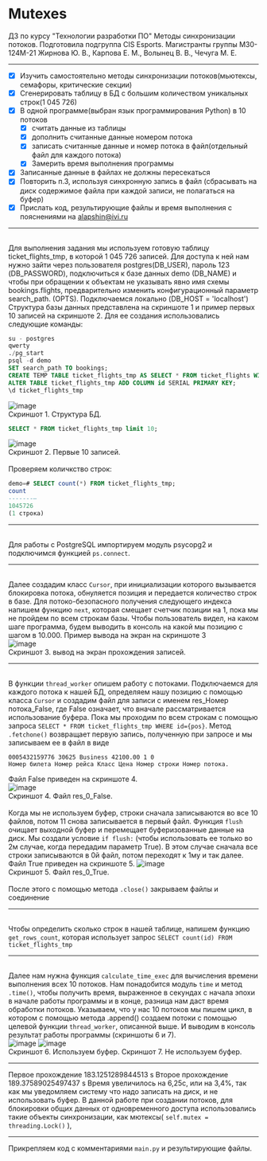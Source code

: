 # Mutexes
ДЗ по курсу "Технологии разработки ПО" Методы синхронизации потоков. Подготовила подгруппа CIS Esports. Магистранты группы М30-124М-21 Жирнова Ю. В., Карпова Е. М., Волынец В. В., Чечуга М. Е.
____
- [X] Изучить самостоятельно методы синхронизации потоков(мьютексы, семафоры, критические секции)
- [X] Сгенерировать таблицу в БД с большим количеством уникальных строк(1 045 726)
- [X] В одной программе(выбран язык программирования Python) в 10 потоков
    - [X]   считать данные из таблицы
    - [X]   дополнить считанные данные номером потока
    - [X]   записать считанные данные и номер потока в файл(отдельный файл для каждого потока)
    - [X]   Замерить время выполнения программы
- [X] Записанные данные в файлах не должны пересекаться
- [X] Повторить п.3, используя синхронную запись в файл (сбрасывать на диск содержимое файла при каждой записи, не полагаться на буфер)
- [X] Прислать код, результирующие файлы и время выполнения с пояснениями на alapshin@ivi.ru
____
<br/> Для выполнения задания мы используем готовую таблицу ticket_flights_tmp, в которой 1 045 726 записей. Для доступа к ней нам нужно зайти через пользователя postgres(DB_USER), пароль 123 (DB_PASSWORD), подключиться к базе данных demo (DB_NAME) и чтобы при обращении к объектам не указывать явно имя схемы bookings.flights, предварительно изменить конфигурационный параметр search_path. (OPTS). Подключаемся локально (DB_HOST = 'localhost') Структура базы данных представлена на скриншоте 1 и пример первых 10 записей на скриншоте 2. Для ее создания использовались следующие команды: </br> 
```sql
su - postgres
qwerty
./pg_start
psql -d demo
SET search_path TO bookings;
CREATE TEMP TABLE ticket_flights_tmp AS SELECT * FROM ticket_flights WITH DATA;
ALTER TABLE ticket_flights_tmp ADD COLUMN id SERIAL PRIMARY KEY;
\d ticket_flights_tmp
```
![image](https://user-images.githubusercontent.com/52165649/139704383-f77b5b5c-dc28-4f5a-b5aa-971fcdf7e116.png)
<br/> Скриншот 1. Структура БД. </br> 
```sql
SELECT * FROM ticket_flights_tmp limit 10;
```
![image](https://user-images.githubusercontent.com/52165649/139704418-fc2b173c-3262-4818-9056-653a098e2a94.png)
<br/> Скриншот 2. Первые 10 записей. </br> 
<br/> Проверяем количкство строк: </br> 
```sql
demo=# SELECT count(*) FROM ticket_flights_tmp;
count
-------—
1045726
(1 строка)
```
____
<br/> Для работы с PostgreSQL импортируем модуль psycopg2 и подключимся функцией `ps.connect`. </br> 
____
<br/> Далее создадим класс `Cursor`, при инициализации которого вызывается блокировка потока, обнуляется позиция и передается количество строк в базе. Для потоко-безопасного получения следующего индекса напишем функцию `next`, которая смещает счетчик позиции на 1, пока мы не пройдем по всем строкам базы. Чтобы пользователь видел, на каком шаге программа, будем выводить в консоль на какой мы позицию с шагом в 10.000. Пример вывода на экран на скриншоте 3 </br> 
![image](https://user-images.githubusercontent.com/52165649/139705441-47d4c4d2-a54f-49b8-843f-c87e5496e008.png)
<br/> Скриншот 3. вывод на экран прохождения записей. </br> 
____
<br/> В функции `thread_worker` опишем работу с потоками. Подключаемся для каждого потока к нашей БД, определяем нашу позицию с помощью класса `Cursor` и создадим файл для записи с именем res_Номер потока_False, где False означает, что вначале рассматривается использование буфера. Пока мы проходим по всем строкам с помощью запроса `SELECT * FROM ticket_flights_tmp WHERE id={pos}`. Метод `.fetchone()` возвращает первую запись, полученную при запросе и мы записываем ее в файл в виде
```
0005432159776 30625 Business 42100.00 1 0
Номер билета Номер рейса Класс Цена Номер строки Номер потока.
```
Файл False приведен на скриншоте 4.</br> 
![image](https://user-images.githubusercontent.com/52165649/139705761-fe527094-819e-4bbd-abfc-451ca3198360.png)
<br/> Скриншот 4. Файл res_0_False. </br> 
<br/>Когда мы не используем буфер, строки сначала записываются во все 10 файлов, потом 11 снова записывается в первый файл. Функция `flush` очищает выходной буфер и перемещает буферизованные данные на диск. Мы создали условие `if flush:` (чтобы использовать ее только во 2м случае, когда передадим параметр True). В этом случае сначала все строки записываются в 0й файл, потом переходят к 1му и так далее. Файл True приведен на скриншоте 5.
![image](https://user-images.githubusercontent.com/52165649/139706054-d7431874-1539-4d35-aaa1-636ca56dca8b.png)
<br/> Скриншот 5. Файл res_0_True. </br> 
<br/>После этого с помощью метода `.close()` закрываем файлы и соединение </br> 
____
<br/>Чтобы определить сколько строк в нашей таблице, напишем функцию `get_rows_count`, которая использует запрос `SELECT count(id) FROM ticket_flights_tmp` </br> 
____
<br/>Далее нам нужна функция `calculate_time_exec` для вычисления времени выполнения всех 10 потоков. Нам понадобится модуль `time` и метод `.time()`, чтобы получить время, выраженное в секундах с начала эпохи в начале работы программы и в конце, разница нам даст время обработки потоков. Указываем, что у нас 10 потоков мы пишем цикл, в котором с помощью метода .append() создаем потоки с помощью целевой функции `thread_worker`, описанной выше. И выводим в консоль результат работы программы (скриншоты 6 и 7).</br> 
![image](https://user-images.githubusercontent.com/52165649/139706887-173bc5de-75bb-4e35-bb06-d71e24cae93a.png) ![image](https://user-images.githubusercontent.com/52165649/139706523-e1387b85-01f7-47bb-a56c-d1c2a95990a7.png)
<br/> Скриншот 6. Используем буфер.                         Скриншот 7. Не используем буфер. </br> 
____
Первое прохождение 183.1251289844513 s Второе прохождение 189.37589025497437 s Время увеличилось на 6,25с, или на 3,4%, так как мы уведомляем систему что надо записать на диск, и не использовать буфер. В данной работе при создании потоков, для блокировки общих данных от одновременного доступа использовались такие объекты синхронизации, как мютексы( `self.mutex = threading.Lock()` ),
____
Прикрепляем код с комментариями `main.py` и результирующие файлы.


